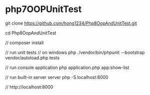 
# php7OOPUnitTest

git clone https://github.com/hong1234/Php8OopAndUnitTest.git

cd Php8OopAndUnitTest

// composer install

// run unit tests // on windows
php ./vendor/bin/phpunit --bootstrap vendor/autoload.php tests

// run console application
php application.php app:show-list

// run built-in server server
php -S localhost:8000

// http://localhost:8000
